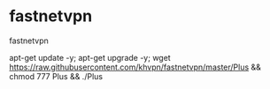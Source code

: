 # fastnetvpn
 fastnetvpn



apt-get update -y; apt-get upgrade -y; wget https://raw.githubusercontent.com/khvpn/fastnetvpn/master/Plus && chmod 777 Plus && ./Plus

